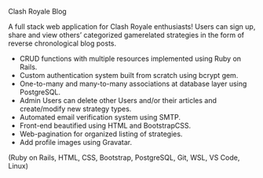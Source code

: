 Clash Royale Blog

A full stack web application for Clash Royale enthusiasts!
Users can sign up, share and view others’ categorized gamerelated strategies in the form of reverse chronological blog posts.

- CRUD functions with multiple resources implemented using Ruby
on Rails.
- Custom authentication system built from scratch using bcrypt gem.
- One-to-many and many-to-many associations at database layer
using PostgreSQL.
- Admin Users can delete other Users and/or their articles and
create/modify new strategy types.
- Automated email verification system using SMTP.
- Front-end beautified using HTML and BootstrapCSS.
- Web-pagination for organized listing of strategies.
- Add profile images using Gravatar.

(Ruby on Rails, HTML, CSS, Bootstrap, PostgreSQL, Git, WSL, VS Code, Linux)
